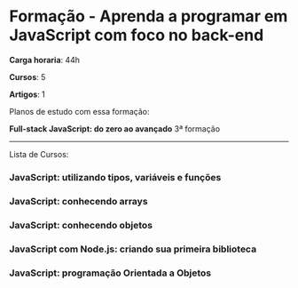# Formação - Aprenda a programar em JavaScript com foco no back-end


**Carga horaria**: 44h

**Cursos**: 5

**Artigos**: 1

Planos de estudo com essa formação:

**Full-stack JavaScript: do zero ao avançado** 3ª formação

---

Lista de Cursos:

### JavaScript: utilizando tipos, variáveis e funções

### JavaScript: conhecendo arrays

### JavaScript: conhecendo objetos

### JavaScript com Node.js: criando sua primeira biblioteca 

### JavaScript: programação Orientada a Objetos
